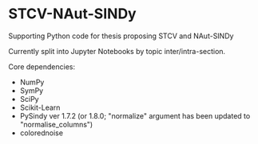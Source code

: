# STCV-NAut-SINDy
Supporting Python code for thesis proposing STCV and NAut-SINDy

Currently split into Jupyter Notebooks by topic inter/intra-section.

Core dependencies:
- NumPy
- SymPy
- SciPy
- Scikit-Learn
- PySindy ver 1.7.2 (or 1.8.0; "normalize" argument has been updated to "normalise_columns")
- colorednoise
